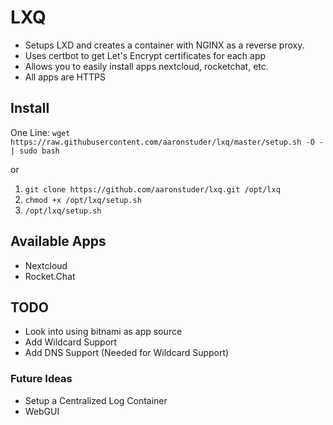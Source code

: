 # LXQ

* Setups LXD and creates a container with NGINX as a reverse proxy.
* Uses certbot to get Let's Encrypt certificates for each app
* Allows you to easily install apps nextcloud, rocketchat, etc.
* All apps are HTTPS

## Install

One Line: `wget https://raw.githubusercontent.com/aaronstuder/lxq/master/setup.sh -O - | sudo bash`

or
1. `git clone https://github.com/aaronstuder/lxq.git /opt/lxq`
2. `chmod +x /opt/lxq/setup.sh`
3. `/opt/lxq/setup.sh`

## Available Apps

* Nextcloud
* Rocket.Chat


## TODO
* Look into using bitnami as app source
* Add Wildcard Support
* Add DNS Support (Needed for Wildcard Support)

### Future Ideas
* Setup a Centralized Log Container
* WebGUI
